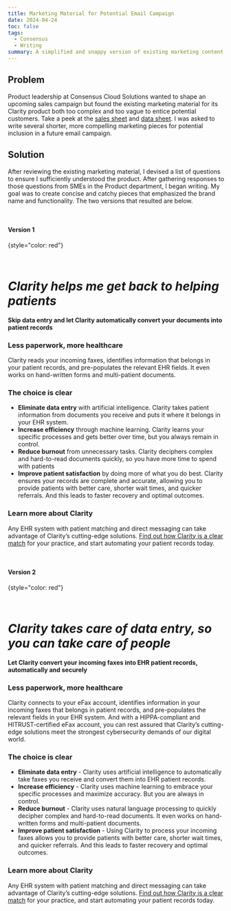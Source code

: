 ```yaml
---
title: Marketing Material for Potential Email Campaign
date: 2024-04-24
toc: false
tags:
  - Consensus
  - Writing
summary: A simplified and snappy version of existing marketing content intended to quickly entice prospective customers 
---
```



## Problem
Product leadership at Consensus Cloud Solutions wanted to shape an upcoming sales campaign but found the existing marketing material for its Clarity product both too complex and too vague to entice potential customers. Take a peek at the [sales sheet](https://drive.google.com/file/d/1to2X4P_ulOAjNJ-iDREY288haDhPOzyb/view) and [data sheet](https://drive.google.com/file/d/1QUnaQ8GHml8dWH7NMDoTc-_OpoctIPxd/view). I was asked to write several shorter, more compelling marketing pieces for potential inclusion in a future email campaign. 

## Solution
After reviewing the existing marketing material, I devised a list of questions to ensure I sufficiently understood the product. After gathering responses to those questions from SMEs in the Product department, I began writing. My goal was to create concise and catchy pieces that emphasized the brand name and functionality. The two versions that resulted are below. 

<br/>

#### Version 1
{style="color: red"}

<br/>

# _Clarity helps me get back to helping patients_
**Skip data entry and let Clarity automatically convert your documents into patient records**

### Less paperwork, more healthcare
Clarity reads your incoming faxes, identifies information that belongs in your patient records, and pre-populates the relevant EHR fields. It even works on hand-written forms and multi-patient documents. 
### The choice is clear
- **Eliminate data entry** with artificial intelligence. Clarity takes patient information from documents you receive and puts it where it belongs in your EHR system. 
- **Increase efficiency** through machine learning. Clarity learns your specific processes and gets better over time, but you always remain in control. 
- **Reduce burnout** from unnecessary tasks. Clarity deciphers complex and hard-to-read documents quickly, so you have more time to spend with patients
- **Improve patient satisfaction** by doing more of what you do best. Clarity ensures your records are complete and accurate, allowing you to provide patients with better care, shorter wait times, and quicker referrals. And this leads to faster recovery and optimal outcomes.
### Learn more about Clarity
Any EHR system with patient matching and direct messaging can take advantage of Clarity’s cutting-edge solutions. [Find out how Clarity is a clear match](https://www.consensus.com/request-a-demo/) for your practice, and start automating your patient records today.

<br/>

#### Version 2
{style="color: red"}

<br/>

# _Clarity takes care of data entry, so you can take care of people_
**Let Clarity convert your incoming faxes into EHR patient records, automatically and securely**

### Less paperwork, more healthcare
Clarity connects to your eFax account, identifies information in your incoming faxes that belongs in patient records, and pre-populates the relevant fields in your EHR system. And with a HIPPA-compliant and HITRUST-certified eFax account, you can rest assured that Clarity’s cutting-edge solutions meet the strongest cybersecurity demands of our digital world. 
### The choice is clear
- **Eliminate data entry** - Clarity uses artificial intelligence to automatically take faxes you receive and convert them into EHR patient records. 
- **Increase efficiency** - Clarity uses machine learning to embrace your specific processes and maximize accuracy. But you are always in control.
- **Reduce burnout** - Clarity uses natural language processing to quickly decipher complex and hard-to-read documents. It even works on hand-written forms and multi-patient documents. 
- **Improve patient satisfaction** - Using Clarity to process your incoming faxes allows you to provide patients with better care, shorter wait times, and quicker referrals. And this leads to faster recovery and optimal outcomes.
### Learn more about Clarity
Any EHR system with patient matching and direct messaging can take advantage of Clarity’s cutting-edge solutions. [Find out how Clarity is a clear match](https://www.consensus.com/request-a-demo/) for your practice, and start automating your patient records today.



<!--more-->
